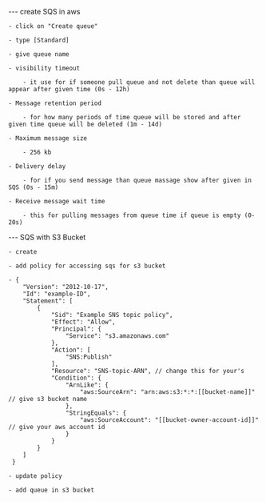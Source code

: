 

--- create SQS in aws 

    - click on "Create queue"

    - type [Standard]

    - give queue name

    - visibility timeout

        - it use for if someone pull queue and not delete than queue will appear after given time (0s - 12h)

    - Message retention period

        - for how many periods of time queue will be stored and after given time queue will be deleted (1m - 14d)

    - Maximum message size

        - 256 kb

    - Delivery delay

        - for if you send message than queue massage show after given in SQS (0s - 15m)

    - Receive message wait time

        - this for pulling messages from queue time if queue is empty (0-20s)

--- SQS with S3 Bucket

    - create 

    - add policy for accessing sqs for s3 bucket

    - {
        "Version": "2012-10-17",
        "Id": "example-ID",
        "Statement": [
            {
                "Sid": "Example SNS topic policy",
                "Effect": "Allow",
                "Principal": {
                    "Service": "s3.amazonaws.com"
                },
                "Action": [
                    "SNS:Publish"
                ],
                "Resource": "SNS-topic-ARN", // change this for your's
                "Condition": {
                    "ArnLike": {
                        "aws:SourceArn": "arn:aws:s3:*:*:[[bucket-name]]" // give s3 bucket name
                    },
                    "StringEquals": {
                        "aws:SourceAccount": "[[bucket-owner-account-id]]" // give your aws account id
                    }
                }
            }
        ]
     } 

    - update policy

    - add queue in s3 bucket

